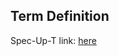 ## Term Definition

Spec-Up-T link: <a href='https://weboftrust.github.io/WOT-terms/docs/glossary/qry'>here</a>
